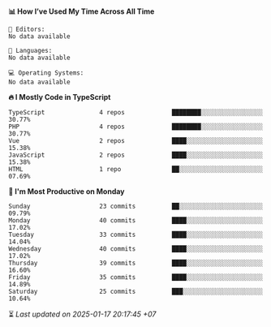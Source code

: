 <!--START_SECTION:readme-stats-->
**📊 How I’ve Used My Time Across All Time**

```text
📝 Editors:
No data available

💬 Languages:
No data available

💻 Operating Systems:
No data available
```

**🔥 I Mostly Code in TypeScript**

```text
TypeScript               4 repos             ████████░░░░░░░░░░░░░░░░░   30.77%
PHP                      4 repos             ████████░░░░░░░░░░░░░░░░░   30.77%
Vue                      2 repos             ████░░░░░░░░░░░░░░░░░░░░░   15.38%
JavaScript               2 repos             ████░░░░░░░░░░░░░░░░░░░░░   15.38%
HTML                     1 repo              ██░░░░░░░░░░░░░░░░░░░░░░░   07.69%
```

**📅 I'm Most Productive on Monday**

```text
Sunday                   23 commits          ██░░░░░░░░░░░░░░░░░░░░░░░   09.79%
Monday                   40 commits          ████░░░░░░░░░░░░░░░░░░░░░   17.02%
Tuesday                  33 commits          ████░░░░░░░░░░░░░░░░░░░░░   14.04%
Wednesday                40 commits          ████░░░░░░░░░░░░░░░░░░░░░   17.02%
Thursday                 39 commits          ████░░░░░░░░░░░░░░░░░░░░░   16.60%
Friday                   35 commits          ████░░░░░░░░░░░░░░░░░░░░░   14.89%
Saturday                 25 commits          ███░░░░░░░░░░░░░░░░░░░░░░   10.64%
```



⏳ *Last updated on 2025-01-17 20:17:45 +07*
<!--END_SECTION:readme-stats-->